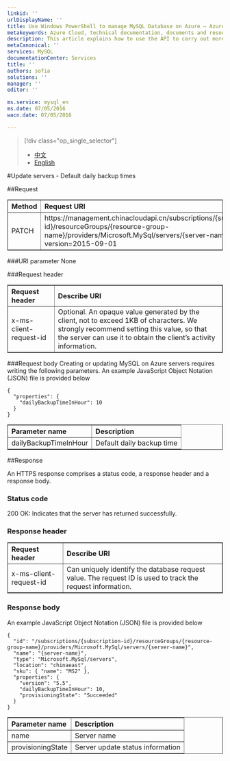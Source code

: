 ```yaml
---
linkid: ''
urlDisplayName: ''
title: Use Windows PowerShell to manage MySQL Database on Azure – Azure cloud
metakeywords: Azure Cloud, technical documentation, documents and resources, MySQL, database, beginner’s guide, Azure MySQL, MySQL PaaS, Azure MySQL PaaS, API, Azure MySQL Service, Azure RDS
description: This article explains how to use the API to carry out more operations for MySQL Database on Azure, including query, create, modify and delete operations.
metaCanonical: ''
services: MySQL
documentationCenter: Services
title: ''
authors: sofia
solutions: ''
manager: ''
editor: ''

ms.service: mysql_en
ms.date: 07/05/2016
wacn.date: 07/05/2016

---
```


> [!div class="op_single_selector"]
> * [中文](./mysql-database-api-updateserverdailybackup.md)
> * [English](./mysql-database-enus-api-updateserverdailybackup.md)

#Update servers - Default daily backup times

##Request
<table width="100%" border="1" cellspacing="0" cellpadding="0">
  <th align="left"><strong>Method</strong>
    </td>
  <th align="left"><strong>Request URI</strong>
    </td>

  <tr>
    <td>PATCH    </td>
    <td>https://management.chinacloudapi.cn/subscriptions/{subscription-id}/resourceGroups/{resource-group-name}/providers/Microsoft.MySql/servers/{server-name}?api-version=2015-09-01</td>
  </tr>
</table>

###URI parameter
None

###Request header
<table width="100%" border="1" cellspacing="0" cellpadding="0">
  <th align="left"><strong>Request header</strong>
    </td>
  <th align="left"><strong>Describe URI</strong>
    </td>

  <tr>
    <td>x-ms-client-request-id</td>
    <td>Optional. An opaque value generated by the client, not to exceed 1KB of characters. We strongly recommend setting this value, so that the server can use it to obtain the client’s activity information.</td>
  </tr>
</table>

###Request body
Creating or updating MySQL on Azure servers requires writing the following parameters. An example JavaScript Object Notation (JSON) file is provided below 
```
{
  "properties": {
    "dailyBackupTimeInHour": 10
  }
}
``` 
<table width="100%" border="1" cellspacing="0" cellpadding="0"> 
  <th align="left"><strong>Parameter name</strong> 
    </td> 
  <th align="left"><strong>Description</strong> 
    </td> 
  <tr> 
  <td>dailyBackupTimeInHour </td> 
    <td>Default daily backup time</td> 
  </tr> 
</table>

##Response

An HTTPS response comprises a status code, a response header and a response body.
### Status code
200 OK: Indicates that the server has returned successfully.

### Response header

<table width="100%" border="1" cellspacing="0" cellpadding="0">
  <th align="left"><strong>Request header</strong>
    </td>
  <th align="left"><strong>Describe URI</strong>
    </td>

  <tr>
    <td>x-ms-client-request-id</td>
    <td>Can uniquely identify the database request value. The request ID is used to track the request information.</td>
  </tr>
</table>

### Response body
An example JavaScript Object Notation (JSON) file is provided below 
```
{
  "id": "/subscriptions/{subscription-id}/resourceGroups/{resource-group-name}/providers/Microsoft.MySql/servers/{server-name}",
  "name": "{server-name}",
  "type": "Microsoft.MySql/servers",
  "location": "chinaeast",
  "sku": { "name": "MS2" },
  "properties": {
    "version": "5.5",
    "dailyBackupTimeInHour": 10,
    "provisioningState": "Succeeded"
  }
}
``` 
<table width="100%" border="1" cellspacing="0" cellpadding="0"> 
  <th align="left"><strong>Parameter name</strong> 
    </td> 
  <th align="left"><strong>Description</strong> 
    </td>

  <tr>
    <td>name</td>
    <td>Server name</td>
  </tr>
  <tr>
    <td>provisioningState</td>
    <td>Server update status information</td>
  </tr>
</table>

<!---HONumber=Acom_0104_2016_MySql-->